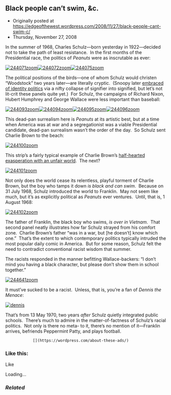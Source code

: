 ## Black people can’t swim, &c.

 * Originally posted at https://edgeofthewest.wordpress.com/2008/11/27/black-people-cant-swim-c/
 * Thursday, November 27, 2008

In the summer of 1968, Charles Schulz—born yesterday in 1922—decided not to take the path of least resistance.  In the first months of the Presidential race, the politics of _Peanuts_ were as inscrutable as ever:

[![244071zoom](https://edgeofthewest.files.wordpress.com/2008/11/244071zoom.gif?w=490 "244071zoom")](https://edgeofthewest.files.wordpress.com/2008/11/244071zoom.gif)[![244072zoom](https://edgeofthewest.files.wordpress.com/2008/11/244072zoom.gif?w=490 "244072zoom")](https://edgeofthewest.files.wordpress.com/2008/11/244072zoom.gif)[![244075zoom](https://edgeofthewest.files.wordpress.com/2008/11/244075zoom.gif?w=490 "244075zoom")](https://edgeofthewest.files.wordpress.com/2008/11/244075zoom.gif)

The political positions of the birds—one of whom Schulz would christen “Woodstock” two years later—are literally cryptic.  (Snoopy later [embraced of identity politics](http://assets.comics.com/dyn/str\_strip/000000000/00000000/0000000/200000/40000/4000/000/244076/244076.zoom.gif) via a nifty collapse of signifier into signified, but let’s not lit-crit these panels quite yet.)  For Schulz, the campaigns of Richard Nixon, Hubert Humphrey and George Wallace were less important than baseball:

[![244093zoom](https://edgeofthewest.files.wordpress.com/2008/11/244093zoom.gif?w=490 "244093zoom")](https://edgeofthewest.files.wordpress.com/2008/11/244093zoom.gif)[![244094zoom](https://edgeofthewest.files.wordpress.com/2008/11/244094zoom.gif?w=490 "244094zoom")](https://edgeofthewest.files.wordpress.com/2008/11/244094zoom.gif)[![244095zoom](https://edgeofthewest.files.wordpress.com/2008/11/244095zoom.gif?w=490 "244095zoom")](https://edgeofthewest.files.wordpress.com/2008/11/244095zoom.gif)[![244096zoom](https://edgeofthewest.files.wordpress.com/2008/11/244096zoom.gif?w=490 "244096zoom")](https://edgeofthewest.files.wordpress.com/2008/11/244096zoom.gif)

This dead-pan surrealism here is _Peanuts_ at its artistic best, but at a time when America was at war and a segregationist was a viable Presidential candidate, dead-pan surrealism wasn’t the order of the day.  So Schulz sent Charlie Brown to the beach:

[![244100zoom](https://edgeofthewest.files.wordpress.com/2008/11/244100zoom.gif?w=490 "244100zoom")](https://edgeofthewest.files.wordpress.com/2008/11/244100zoom.gif)

This strip’s a fairly typical example of Charlie Brown’s [half-hearted exasperation with an unfair world](http://acephalous.typepad.com/acephalous/2005/09/im\_back\_from\_sa.html).  The next?

[![244101zoom](https://edgeofthewest.files.wordpress.com/2008/11/244101zoom.gif?w=490 "244101zoom")](https://edgeofthewest.files.wordpress.com/2008/11/244101zoom.gif)

Not only does the world cease its relentless, playful torment of Charlie Brown, but the boy who tamps it down _is black and can swim_.  Because on 31 July 1968, Schulz introduced the world to Franklin.  May not seem like much, but it’s as explicitly political as _Peanuts_ ever ventures.  Until, that is, 1 August 1968:

[![244102zoom](https://edgeofthewest.files.wordpress.com/2008/11/244102zoom.gif?w=490 "244102zoom")](https://edgeofthewest.files.wordpress.com/2008/11/244102zoom.gif)

The father of Franklin, the black boy who swims, _is over in Vietnam_.  That second panel neatly illustrates how far Schulz strayed from his comfort zone.  Charlie Brown’s father “was in a war, but [he doesn’t] know which one.”  That’s the extent to which contemporary politics typically intruded the most popular daily comic in America.  But for some reason, Schulz felt the need to contradict conventional racist wisdom that summer.

The racists responded in the manner befitting Wallace-backers: “I don’t mind you having a black character, but please don’t show them in school together.”

[![244641zoom](https://edgeofthewest.files.wordpress.com/2008/11/244641zoom.gif?w=490 "244641zoom")](https://edgeofthewest.files.wordpress.com/2008/11/244641zoom.gif)

It must’ve sucked to be a racist.  Unless, that is, you’re a fan of _Dennis the Menace_:

[![dennis](https://edgeofthewest.files.wordpress.com/2008/11/dennis.jpg?w=490 "dennis")](https://edgeofthewest.files.wordpress.com/2008/11/dennis.jpg)

That’s from 13 May 1970, two years _after_ Schulz quietly integrated public schools.  There’s much to admire in the matter-of-factness of Schulz’s racial politics.  Not only is there no meta- to it, there’s no mention of it—Franklin arrives, befriends Peppermint Patty, and plays football.

		

			

				[](https://wordpress.com/about-these-ads/)
				

					
				

			

		

### Like this:

Like

 
Loading...

[]()

### _Related_

